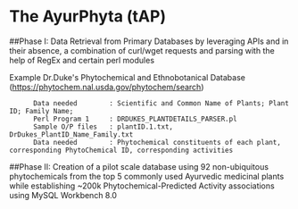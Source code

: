 # The AyurPhyta (tAP)

##Phase I:
Data Retrieval from Primary Databases by leveraging APIs and in their absence, a combination of curl/wget requests and parsing with the help of RegEx and certain perl modules

Example   Dr.Duke's Phytochemical and Ethnobotanical Database 
          (https://phytochem.nal.usda.gov/phytochem/search)
          
          Data needed        : Scientific and Common Name of Plants; Plant ID; Family Name; 
          Perl Program 1     : DRDUKES_PLANTDETAILS_PARSER.pl
          Sample O/P files   : plantID.1.txt, DrDukes_PlantID_Name_Family.txt
          Data needed        : Phytochemical constituents of each plant, corresponding PhytoChemical ID, corresponding activities
          
##Phase II:
Creation of a pilot scale database using 92 non-ubiquitous phytochemicals from the top 5 commonly used Ayurvedic medicinal plants while establishing ~200k Phytochemical-Predicted Activity associations using MySQL Workbench 8.0

